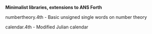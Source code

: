 **Minimalist libraries, extensions to ANS Forth**

numbertheory.4th - Basic unsigned single words on number theory 

calendar.4th - Modified Julian calendar
